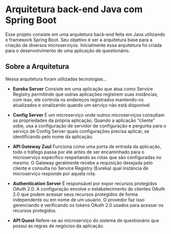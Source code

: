 # Arquitetura back-end Java com Spring Boot
Esse projeto consiste em uma arquitetura back-end feita em Java utilizando o framework Spring Boot. Seu objetivo é ser a arquitetura base para a criação de diversos microserviços. Inicialmente essa arquitetura foi criada para o desenvolvimento de uma aplicação de questionário.

## Sobre a Arquitetura
Nessa arquitetura foram utilizadas tecnologias...

* **Eureka Server**
Consiste em uma aplicação que atua como Service Registry permitindo que outras aplicações registrem suas instâncias, com isso, ele controla os endereços registrados mantendo-os atualizados e sinalizando quando um serviço não está disponível.

* **Config Server**
É um microserviço onde outros microserviços consultam as propriedades da própria aplicação. Quando a aplicação “cliente” sobe, usa a configuração de servidor de configuração e pergunta para o serviço de Config Server quais configurações precisa aplicar, se identificando pelo nome da aplicação.

* **API Gateway Zuul**
Funciona como uma porta de entrada da aplicação, todo o tráfego passa por ele antes de ser encaminhado para o microserviço específico respeitando as rotas que são configuradas no mesmo. O Gateway geralmente recebe a requisição desejada pelo cliente e consulta no Service Registry (Eureka) qual instância de microserviço responde por aquela rota.

* **Authentication Server**
É responsável por expor recursos protegidos OAuth 2.0. A configuração envolve o estabelecimento de clientes OAuth 2.0 que podem acessar seus recursos protegidos de forma independente ou em nome de um usuário. O provedor faz isso gerenciando e verificando os tokens OAuth 2.0 usados para acessar os recursos protegidos.

* **API Quest**
Refere-se ao microserviço do sistema de questionário que possui as regras de negócios da aplicação.
